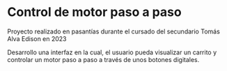 # Control de motor paso a paso
Proyecto realizado en pasantías durante el cursado del secundario Tomás Alva Edison en 2023

Desarrollo una interfaz en la cual, el usuario pueda visualizar un carrito y controlar un motor paso a paso a través de unos botones digitales.
